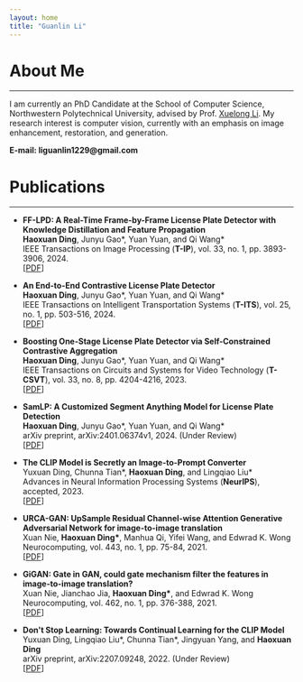 ```yaml
---
layout: home
title: "Guanlin Li"
---
```


# About Me
---

I am currently an PhD Candidate at the School of Computer Science, Northwestern Polytechnical University, advised by Prof. [Xuelong Li](https://scholar.google.com/citations?user=ahUibskAAAAJ). My research interest is computer vision, currently with an emphasis on image enhancement, restoration, and generation.

<p><b> E-mail: liguanlin1229@gmail.com </b></p> 

# Publications
---
- **FF-LPD: A Real-Time Frame-by-Frame License Plate Detector with Knowledge Distillation and Feature Propagation** 
<br>**Haoxuan Ding**, Junyu Gao\*, Yuan Yuan, and Qi Wang\*
<br>IEEE Transactions on Image Processing (**T-IP**), vol. 33, no. 1, pp. 3893-3906, 2024.
<br>\[[PDF](https://ieeexplore.ieee.org/document/10564853)\]

- **An End-to-End Contrastive License Plate Detector** 
<br>**Haoxuan Ding**, Junyu Gao\*, Yuan Yuan, and Qi Wang\*
<br>IEEE Transactions on Intelligent Transportation Systems (**T-ITS**), vol. 25, no. 1, pp. 503-516, 2024.
<br>\[[PDF](https://ieeexplore.ieee.org/document/10227746)\]

- **Boosting One-Stage License Plate Detector via Self-Constrained Contrastive Aggregation** 
<br>**Haoxuan Ding**, Junyu Gao\*, Yuan Yuan, and Qi Wang\*
<br>IEEE Transactions on Circuits and Systems for Video Technology (**T-CSVT**), vol. 33, no. 8, pp. 4204-4216, 2023.
<br>\[[PDF](https://ieeexplore.ieee.org/document/10034778)\]

- **SamLP: A Customized Segment Anything Model for License Plate Detection** 
<br>**Haoxuan Ding**, Junyu Gao\*, Yuan Yuan, and Qi Wang\*
<br>arXiv preprint, arXiv:2401.06374v1, 2024. (Under Review)
<br>\[[PDF](https://arxiv.org/abs/2401.06374)\]

- **The CLIP Model is Secretly an Image-to-Prompt Converter** 
<br>Yuxuan Ding, Chunna Tian\*, **Haoxuan Ding**, and Lingqiao Liu\*
<br>Advances in Neural Information Processing Systems (**NeurIPS**), accepted, 2023.
<br>\[[PDF](https://arxiv.org/abs/2305.12716)\]

- **URCA-GAN: UpSample Residual Channel-wise Attention Generative Adversarial Network for image-to-image translation** 
<br>Xuan Nie, **Haoxuan Ding\***, Manhua Qi, Yifei Wang, and Edwrad K. Wong
<br>Neurocomputing, vol. 443, no. 1, pp. 75-84, 2021.
<br>\[[PDF](https://www.sciencedirect.com/science/article/pii/S0925231221003106)\]

- **GiGAN: Gate in GAN, could gate mechanism filter the features in image-to-image translation?** 
<br>Xuan Nie, Jianchao Jia, **Haoxuan Ding\***, and Edwrad K. Wong
<br>Neurocomputing, vol. 462, no. 1, pp. 376-388, 2021.
<br>\[[PDF](https://www.sciencedirect.com/science/article/pii/S092523122101167X)\]

- **Don't Stop Learning: Towards Continual Learning for the CLIP Model** 
<br>Yuxuan Ding, Lingqiao Liu\*, Chunna Tian\*, Jingyuan Yang, and **Haoxuan Ding**
<br>arXiv preprint, arXiv:2207.09248, 2022. (Under Review)
<br>\[[PDF](https://arxiv.org/abs/2207.09248)\]


<!-- 
# Publications
---

- **Stimuli-Aware Visual Emotion Analysis** 
    <br>**Jingyuan Yang**, Jie Li, Xiumei Wang, Yuxuan Ding, and Xinbo Gao\*
    <br>IEEE Transactions on Image Processing (**TIP**), 30, 7432-7445, 2021
    <br>\[[PDF](https://ieeexplore.ieee.org/stamp/stamp.jsp?tp=&arnumber=9524517)\]
    
    <div align="center">
    <img src="../assets/1.png" width="60%">
    </div>
    
- **SOLVER: Scene-Object Interrelated Visual Emotion Reasoning Network** 
    <br>**Jingyuan Yang**, Xinbo Gao\*, Leida Li, Xiumei Wang, and Jinshan Ding
    <br>IEEE Transactions on Image Processing (**TIP**), 30, 8686-8701, 2021
    <br>\[[PDF](https://ieeexplore.ieee.org/stamp/stamp.jsp?tp=&arnumber=9580604)\]
    
    <div align="center">
    <img src="../assets/2.png" width="60%">
    </div>
    
- **A Circular-Structured Representation for Visual Emotion Distribution Learning** 
    <br>**Jingyuan Yang**, Jie Li, Leida Li, Xiumei Wang, and Xinbo Gao\*
    <br>Proceedings of the IEEE/CVF Conference on Computer Vision and Pattern Recognition (**CVPR**), 4237-4246, 2021
    <br>\[[PDF](https://openaccess.thecvf.com/content/CVPR2021/html/Yang_A_Circular-Structured_Representation_for_Visual_Emotion_Distribution_Learning_CVPR_2021_paper.html)\]
    
    <div align="center">
    <img src="../assets/3.png" width="60%">
    </div>
    
- **Seeking Subjectivity in Visual Emotion Distribution Learning** 
    <br>**Jingyuan Yang**, Jie Li, Leida Li, Xiumei Wang, Yuxuan Ding, and Xinbo Gao\*
    <br>IEEE Transactions on Image Processing (**TIP**), 31, 5189-5202, 2022
    <br>\[[PDF](https://ieeexplore.ieee.org/abstract/document/9846869)\]
    
    <div align="center">
    <img src="../assets/4.png" width="60%">
    </div>
    
# Experiences
---

- **Outstanding Graduate of Shaanxi Province**, by Education Department of Shaanxi Provincial Government, 2022
- **China National Scholarship**, by Ministry of Education of the People's Republic of China, 2021
- **China National Scholarship**, by Ministry of Education of the People's Republic of China, 2015
- **Speaking as the only student representative at the 90th Anniversary Celebration of Xidian University**, 2021

# Hobbies
---

- **English Speech** (First place in the Northwest Region Postgraduate English Speech Contest)
- **Badminton** (Women's singles champion in the Freshmen Cup at Xidian Univeristy)
- **Piano** (Amateur six level certificate of piano)
 -->
